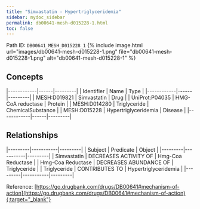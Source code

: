 ```yaml
---
title: "Simvastatin - Hypertriglyceridemia"
sidebar: mydoc_sidebar
permalink: db00641-mesh-d015228-1.html
toc: false 
---
```



Path ID: `DB00641_MESH_D015228_1`
{% include image.html url="images/db00641-mesh-d015228-1.png" file="db00641-mesh-d015228-1.png" alt="db00641-mesh-d015228-1" %}

## Concepts

|------------|------|---------|
| Identifier | Name | Type    |
|------------|------|---------|
| MESH:D019821 | Simvastatin | Drug |
| UniProt:P04035 | HMG-CoA reductase | Protein |
| MESH:D014280 | Triglyceride | ChemicalSubstance |
| MESH:D015228 | Hypertriglyceridemia | Disease |
|------------|------|---------|

## Relationships

|---------|-----------|---------|
| Subject | Predicate | Object  |
|---------|-----------|---------|
| Simvastatin | DECREASES ACTIVITY OF | Hmg-Coa Reductase |
| Hmg-Coa Reductase | DECREASES ABUNDANCE OF | Triglyceride |
| Triglyceride | CONTRIBUTES TO | Hypertriglyceridemia |
|---------|-----------|---------|

Reference: [https://go.drugbank.com/drugs/DB00641#mechanism-of-action](https://go.drugbank.com/drugs/DB00641#mechanism-of-action){:target="_blank"}